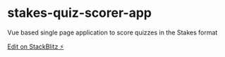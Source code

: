 # stakes-quiz-scorer-app

Vue based single page application to score quizzes in the Stakes format

[Edit on StackBlitz ⚡️](https://stackblitz.com/edit/vue-wvbboj)
